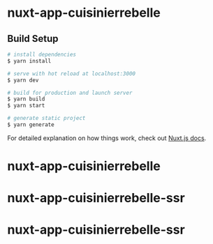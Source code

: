 # nuxt-app-cuisinierrebelle

## Build Setup

```bash
# install dependencies
$ yarn install

# serve with hot reload at localhost:3000
$ yarn dev

# build for production and launch server
$ yarn build
$ yarn start

# generate static project
$ yarn generate
```

For detailed explanation on how things work, check out [Nuxt.js docs](https://nuxtjs.org).
# nuxt-app-cuisinierrebelle
# nuxt-app-cuisinierrebelle-ssr
# nuxt-app-cuisinierrebelle-ssr
